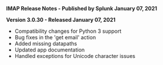 **IMAP Release Notes - Published by Splunk January 07, 2021**


**Version 3.0.30 - Released January 07, 2021**

* Compatibility changes for Python 3 support
* Bug fixes in the 'get email' action
* Added missing datapaths
* Updated app documentation
* Handled exceptions for Unicode character issues
